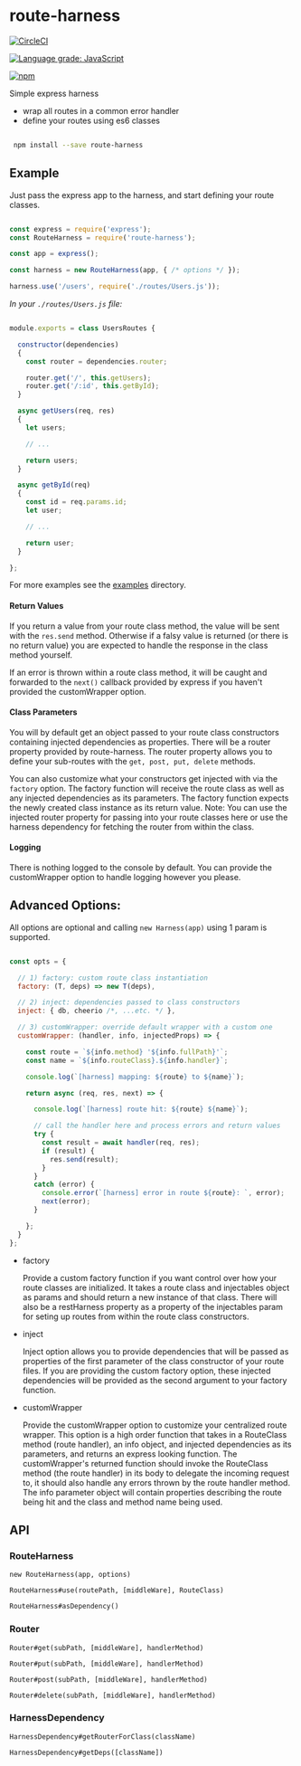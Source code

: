 # route-harness

[![CircleCI](https://circleci.com/gh/William-Olson/route-harness/tree/master.svg?style=svg)](https://circleci.com/gh/William-Olson/route-harness/tree/master)

[![Language grade: JavaScript](https://img.shields.io/lgtm/grade/javascript/g/William-Olson/route-harness.svg?logo=lgtm&logoWidth=18)](https://lgtm.com/projects/g/William-Olson/route-harness/context:javascript)

[![npm](https://img.shields.io/npm/v/route-harness?logo=NPM)](https://www.npmjs.com/package/route-harness)

Simple express harness

- wrap all routes in a common error handler
- define your routes using es6 classes

```bash

 npm install --save route-harness

```


## Example

Just pass the express app to the harness, and start defining your route classes.

```javascript

const express = require('express');
const RouteHarness = require('route-harness');

const app = express();

const harness = new RouteHarness(app, { /* options */ });

harness.use('/users', require('./routes/Users.js'));


```


_In your `./routes/Users.js` file:_

```javascript

module.exports = class UsersRoutes {

  constructor(dependencies)
  {
    const router = dependencies.router;

    router.get('/', this.getUsers);
    router.get('/:id', this.getById);
  }

  async getUsers(req, res)
  {
    let users;

    // ...

    return users;
  }

  async getById(req)
  {
    const id = req.params.id;
    let user;

    // ...

    return user;
  }

};
```

For more examples see the [examples](https://github.com/William-Olson/route-harness/tree/master/examples) directory.

#### Return Values

If you return a value from your route class method, the value will be sent with the `res.send` method. Otherwise if a falsy value is returned (or there is no return value) you are expected to handle the response in the class method yourself.

If an error is thrown within a route class method, it will be caught and forwarded to the `next()` callback provided by express if you haven't provided the customWrapper option.

#### Class Parameters

You will by default get an object passed to your route class constructors containing injected dependencies as properties. There will be a router property provided by route-harness. The router property allows you to define your sub-routes with the `get, post, put, delete` methods.

You can also customize what your constructors get injected with via the `factory` option.  The factory function will receive the route class as well as any injected dependencies as its parameters. The factory function expects the newly created class instance as its return value.  Note: You can use the injected router property for passing into your route classes here or use the harness dependency for fetching the router from within the class.

#### Logging

There is nothing logged to the console by default.  You can provide the customWrapper option to handle logging however you please.

## Advanced Options:

All options are optional and calling `new Harness(app)` using 1 param is supported.

```javascript

const opts = {

  // 1) factory: custom route class instantiation
  factory: (T, deps) => new T(deps),

  // 2) inject: dependencies passed to class constructors
  inject: { db, cheerio /*, ...etc. */ },

  // 3) customWrapper: override default wrapper with a custom one
  customWrapper: (handler, info, injectedProps) => {

    const route = `${info.method} '${info.fullPath}'`;
    const name = `${info.routeClass}.${info.handler}`;

    console.log(`[harness] mapping: ${route} to ${name}`);

    return async (req, res, next) => {

      console.log(`[harness] route hit: ${route} ${name}`);

      // call the handler here and process errors and return values
      try {
        const result = await handler(req, res);
        if (result) {
          res.send(result);
        }
      }
      catch (error) {
        console.error(`[harness] error in route ${route}: `, error);
        next(error);
      }

    };
  }
};

```

- factory

  Provide a custom factory function if you want control over how your route classes are initialized. It takes a route class and injectables object as params and should return a new instance of that class. There will also be a restHarness property as a property of the injectables param for seting up routes from within the route class constructors.

- inject

  Inject option allows you to provide dependencies that will be passed as properties of the first parameter of the class constructor of your route files. If you are providing the custom factory option, these injected dependencies will be provided as the second argument to your factory function.

- customWrapper

  Provide the customWrapper option to customize your centralized route wrapper. This option is a high order function that takes in a RouteClass method (route handler), an info object, and injected dependencies as its parameters, and returns an express looking function.  The customWrapper's returned function should invoke the RouteClass method (the route handler) in its body to delegate the incoming request to, it should also handle any errors thrown by the route handler method. The info parameter object will contain properties describing the route being hit and the class and method name being used.


## API

### RouteHarness

`new RouteHarness(app, options)`

`RouteHarness#use(routePath, [middleWare], RouteClass)`

`RouteHarness#asDependency()`


### Router

`Router#get(subPath, [middleWare], handlerMethod)`

`Router#put(subPath, [middleWare], handlerMethod)`

`Router#post(subPath, [middleWare], handlerMethod)`

`Router#delete(subPath, [middleWare], handlerMethod)`

### HarnessDependency

`HarnessDependency#getRouterForClass(className)`

`HarnessDependency#getDeps([className])`


